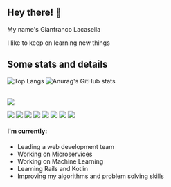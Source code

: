 
## Hey there! 👋
My name's Gianfranco Lacasella

I like to keep on learning new things

## Some stats and details
![Top Langs](https://github-readme-stats.vercel.app/api/top-langs/?username=glacasellaUANDES&layout=compact&theme=tokyonight&langs_count=10)
![Anurag's GitHub stats](https://github-readme-stats.vercel.app/api?username=glacasellaUANDES&count_private=true&show_icons=true&theme=tokyonight)
<br>
<br>



![](https://img.shields.io/badge/OS-Linux-informational?style=flat&color=2bbc8a)



![](https://img.shields.io/badge/%3COS%3E-%3CLinux%3E-informational?style=flat&color=2bbc8a)
![](https://img.shields.io/badge/%3CShell%3E-%3CBash%3E-informational?style=flat&logo=%3C#4EAA25%3E&logoColor=white&color=2bbc8a)
![](https://img.shields.io/badge/%3CDatabase%3E-%3CPostgreSQL%3E-informational?style=flat&logo=%3C#336791%3E&logoColor=white&color=2bbc8a)
![](https://img.shields.io/badge/%3CDatabase%3E-%3CMySQL%3E-informational?style=flat&logo=%3C#4479A1%3E&logoColor=white&color=2bbc8a)
![](https://img.shields.io/badge/%3CDatabase%3E-%3CMariaDB%3E-informational?style=flat&logo=%3C#003545%3E&logoColor=white&color=2bbc8a)
![](https://img.shields.io/badge/%3CDatabase%3E-%3CMongoDB%3E-informational?style=flat&logo=%3C#47A248%3E&logoColor=white&color=2bbc8a)
![](https://img.shields.io/badge/%3CTools%3E-%3CAWSDB%3E-informational?style=flat&logo=%3C#232F3E%3E&logoColor=white&color=2bbc8a)
![](https://img.shields.io/badge/%3CTools%3E-%3CDigitalOceanDB%3E-informational?style=flat&logo=%3C#0080FF%3E&logoColor=white&color=2bbc8a)


#### I'm currently:
- Leading a web development team
- Working on Microservices
- Working on Machine Learning
- Learning Rails and Kotlin
- Improving my algorithms and problem solving skills
